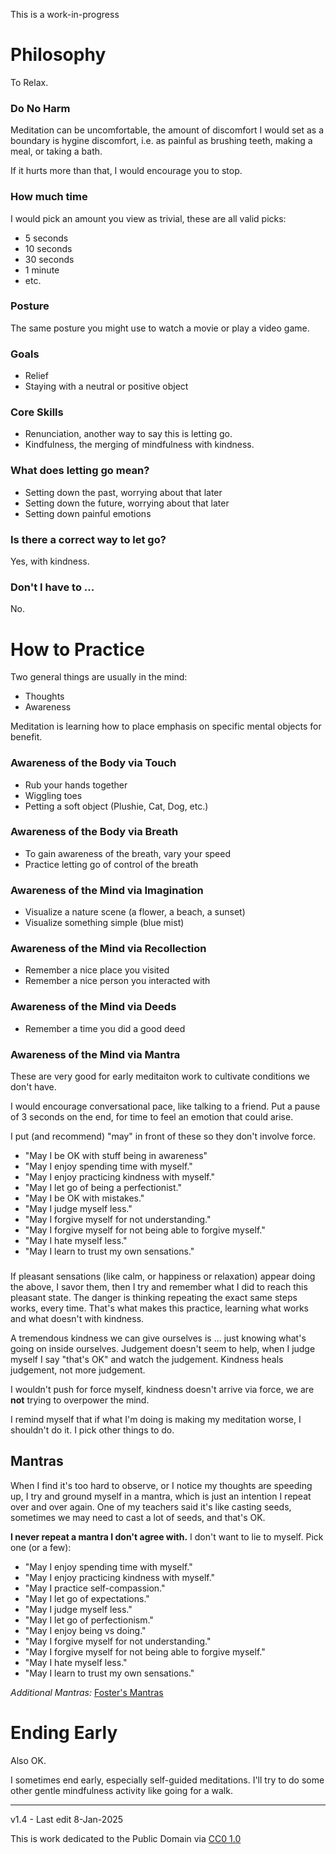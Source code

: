 ﻿This is a work-in-progress


# Philosophy

To Relax.

### Do No Harm

Meditation can be uncomfortable, the amount of discomfort I would set as a boundary is hygine discomfort, i.e. as painful as brushing teeth, making a meal, or taking a bath.

If it hurts more than that, I would encourage you to stop.

### How much time

I would pick an amount you view as trivial, these are all valid picks:

- 5 seconds
- 10 seconds
- 30 seconds
- 1 minute
- etc.
  
### Posture

The same posture you might use to watch a movie or play a video game.

### Goals

- Relief
- Staying with a neutral or positive object

### Core Skills

- Renunciation, another way to say this is letting go.
- Kindfulness, the merging of mindfulness with kindness.

### What does letting go mean?

- Setting down the past, worrying about that later
- Setting down the future, worrying about that later
- Setting down painful emotions 

### Is there a correct way to let go?

Yes, with kindness.

### Don't I have to ...

No.

# How to Practice

Two general things are usually in the mind:

- Thoughts
- Awareness

Meditation is learning how to place emphasis on specific mental objects for benefit.

### Awareness of the Body via Touch

- Rub your hands together
- Wiggling toes
- Petting a soft object (Plushie, Cat, Dog, etc.)

### Awareness of the Body via Breath

- To gain awareness of the breath, vary your speed
- Practice letting go of control of the breath

### Awareness of the Mind via Imagination

- Visualize a nature scene (a flower, a beach, a sunset)
- Visualize something simple (blue mist)

### Awareness of the Mind via Recollection

- Remember a nice place you visited
- Remember a nice person you interacted with

### Awareness of the Mind via Deeds

- Remember a time you did a good deed

### Awareness of the Mind via Mantra

These are very good for early meditaiton work to cultivate conditions we don't have.

I would encourage conversational pace, like talking to a friend. Put a pause of 3 seconds on the end, for time to feel an emotion that could arise.

I put (and recommend) "may" in front of these so they don't involve force.

- "May I be OK with stuff being in awareness"
- "May I enjoy spending time with myself."
- "May I enjoy practicing kindness with myself."
- "May I let go of being a perfectionist."
- "May I be OK with mistakes."
- "May I judge myself less."
- "May I forgive myself for not understanding."
- "May I forgive myself for not being able to forgive myself."
- "May I hate myself less."
- "May I learn to trust my own sensations."

### 

If pleasant sensations (like calm, or happiness or relaxation) appear doing the above, I savor them, then I try and remember what I did to reach this pleasant state. The danger is thinking repeating the exact same steps works, every time. That's what makes this practice, learning what works and what doesn't with kindness.

A tremendous kindness we can give ourselves is ... just knowing what's going on inside ourselves. Judgement doesn't seem to help, when I judge myself I say "that's OK" and watch the judgement. Kindness heals judgement, not more judgement.

I wouldn't push for force myself, kindness doesn't arrive via force, we are **not** trying to overpower the mind.

I remind myself that if what I'm doing is making my meditation worse, I shouldn't do it. I pick other things to do.

 ## Mantras 
When I find it's too hard to observe, or I notice my thoughts are speeding up, I try and ground myself in a mantra, which is just an intention I repeat over and over again. One of my teachers said it's like casting seeds, sometimes we may need to cast a lot of seeds, and that's OK.  
  
**I never repeat a mantra I don't agree with.** I don't want to lie to myself. Pick one (or a few):

- "May I enjoy spending time with myself."
- "May I enjoy practicing kindness with myself."
- "May I practice self-compassion."
- "May I let go of expectations."
- "May I judge myself less."
- "May I let go of perfectionism."
- "May I enjoy being vs doing."
- "May I forgive myself for not understanding."
- "May I forgive myself for not being able to forgive myself."
- "May I hate myself less."
- "May I learn to trust my own sensations."

_Additional Mantras:_ [Foster's Mantras](https://www.sitwithariadne.com/2021/04/fosters-mantras.html)

# Ending Early

Also OK.

I sometimes end early, especially self-guided meditations. I'll try to do some other gentle mindfulness activity like going for a walk.
 

-----

v1.4 - Last edit 8-Jan-2025

This is work dedicated to the Public Domain via [CC0 1.0](https://creativecommons.org/publicdomain/zero/1.0/)

